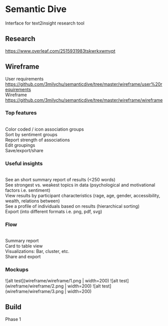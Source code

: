 # Semantic Dive
Interface for text2insight research tool

## Research
https://www.overleaf.com/2515931983tskwrkxwmypt

## Wireframe
User requirements <https://github.com/3milychu/semanticdive/tree/master/wireframe/user%20requirements>
<br>Wireframe <https://github.com/3milychu/semanticdive/tree/master/wireframe/wireframe>

### Top features
<br> Color coded / icon association groups
<br> Sort by sentiment groups
<br> Report strength of associations
<br> Edit groupings
<br> Save/export/share

### Useful insights
<br> See an short summary report of results (<250 words)
<br> See strongest vs. weakest topics in data (psychological and motivational factors i.e. sentiment)
<br> View results by participant characteristics (rage, age, gender, accessibility, wealth, relations between)
<br> See a profile of individuals based on results (hierarchical sorting)
<br> Export (into different formats i.e. png, pdf, svg)

### Flow 
<br>Summary report
<br> Card to table view
<br> Visualizations: Bar, cluster, etc.
<br> Share and export

### Mockups
 ![alt test](wireframe/wireframe/1.png | width=200)
 ![alt test](wireframe/wireframe/2.png | width=200)
 ![alt test](wireframe/wireframe/3.png | width=200)

## Build
Phase 1 <link>

